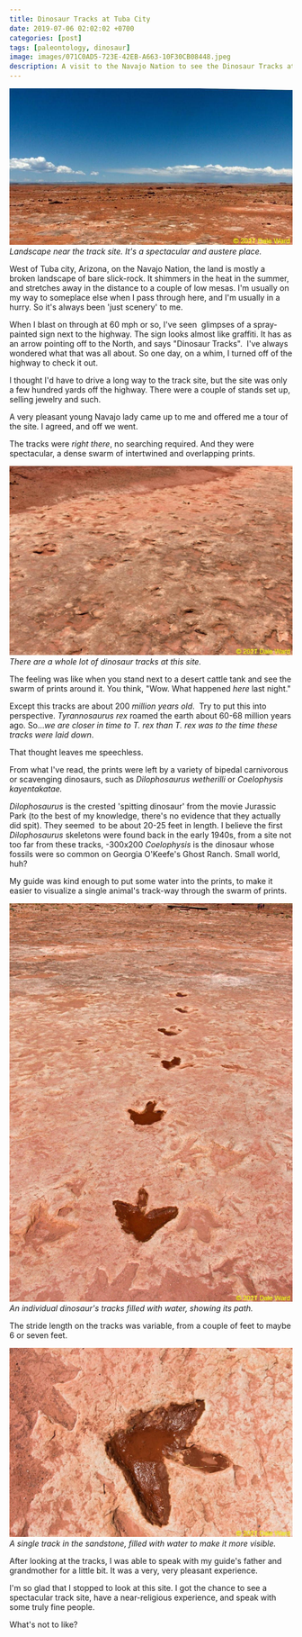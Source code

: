 ```yaml
---
title: Dinosaur Tracks at Tuba City
date: 2019-07-06 02:02:02 +0700
categories: [post]
tags: [paleontology, dinosaur]
image: images/071C0AD5-723E-42EB-A663-10F30CB08448.jpeg
description: A visit to the Navajo Nation to see the Dinosaur Tracks at Tuba City, Arizona
---
```


![](images/b.jpeg) *Landscape near the track site. It's a spectacular and austere place.*

West of Tuba city, Arizona, on the Navajo Nation, the land is mostly a broken landscape of bare slick-rock. It shimmers in the heat in the summer, and stretches away in the distance to a couple of low mesas. I'm usually on my way to someplace else when I pass through here, and I'm usually in a hurry. So it's always been 'just scenery' to me.

When I blast on through at 60 mph or so, I've seen  glimpses of a spray-painted sign next to the highway. The sign looks almost like graffiti. It has as an arrow pointing off to the North, and says "Dinosaur Tracks".  I've always wondered what that was all about. So one day, on a whim, I turned off of the highway to check it out.


I thought I'd have to drive a long way to the track site, but the site was only a few hundred yards off the highway. There were a couple of stands set up, selling jewelry and such.

A very pleasant young Navajo lady came up to me and offered me a tour of the site. I agreed, and off we went.

The tracks were _right there_, no searching required. And they were spectacular, a dense swarm of intertwined and overlapping prints.

![](images/2C0E32AD-0702-44E0-9820-F1BF6FCC58DB.jpeg) *There are a whole lot of dinosaur tracks at this site.*

The feeling was like when you stand next to a desert cattle tank and see the swarm of prints around it. You think, "Wow. What happened _here_ last night."

Except this tracks are about 200 _million years old_.  Try to put this into perspective. _Tyrannosaurus_ _rex_ roamed the earth about 60-68 million years ago. So..._we are closer in time to T. rex than T. rex was to the time these tracks were laid down_.

That thought leaves me speechless.

From what I've read, the prints were left by a variety of bipedal carnivorous or scavenging dinosaurs, such as _Dilophosaurus wetherilli_ or _Coelophysis kayentakatae._

_Dilophosaurus_ is the crested 'spitting dinosaur' from the movie Jurassic Park (to the best of my knowledge, there's no evidence that they actually did spit). They seemed  to be about 20-25 feet in length. I believe the first _Dilophosaurus_ skeletons were found back in the early 1940s, from a site not too far from these tracks,
-300x200
_Coelophysis_ is the dinosaur whose fossils were so common on Georgia O'Keefe's Ghost Ranch. Small world, huh?

My guide was kind enough to put some water into the prints, to make it easier to visualize a single animal's track-way through the swarm of prints.

![](images/071C0AD5-723E-42EB-A663-10F30CB08448.jpeg) *An individual dinosaur's tracks filled with water, showing its path.*

The stride length on the tracks was variable, from a couple of feet to maybe 6 or seven feet.

![](images/7CD51B32-6340-40B6-BC67-6F39D4075B31.jpeg) *A single track in the sandstone, filled with water to make it more visible.*

After looking at the tracks, I was able to speak with my guide's father and grandmother for a little bit. It was a very, very pleasant experience.

I'm so glad that I stopped to look at this site. I got the chance to see a spectacular track site, have a near-religious experience, and speak with some truly fine people.

What's not to like?